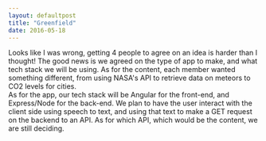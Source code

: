 ```yaml
---
layout: defaultpost
title: "Greenfield"
date: 2016-05-18
---
```


Looks like I was wrong, getting 4 people to agree on an idea is harder than I thought! The good news is we agreed on the type of app to make, and what tech stack we will be using. As for the content, each member wanted something different, from using NASA's API to retrieve data on meteors to CO2 levels for cities.<br />
As for the app, our tech stack will be Angular for the front-end, and Express/Node for the back-end. We plan to have the user interact with the client side using speech to text, and using that text to make a GET request on the backend to an API. As for which API, which would be the content, we are still deciding.